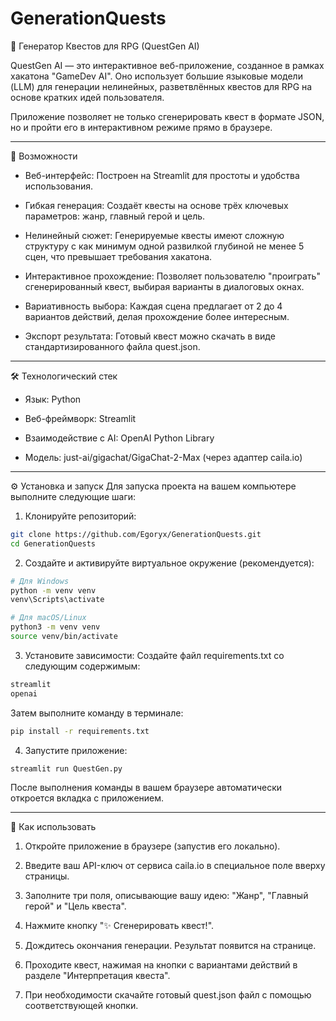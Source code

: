 # GenerationQuests

📜 Генератор Квестов для RPG (QuestGen AI)

QuestGen AI — это интерактивное веб-приложение, созданное в рамках хакатона "GameDev AI". Оно использует большие языковые модели (LLM) для генерации нелинейных, разветвлённых квестов для RPG на основе кратких идей пользователя.

Приложение позволяет не только сгенерировать квест в формате JSON, но и пройти его в интерактивном режиме прямо в браузере.

---

🚀 Возможности
* Веб-интерфейс: Построен на Streamlit для простоты и удобства использования.

* Гибкая генерация: Создаёт квесты на основе трёх ключевых параметров: жанр, главный герой и цель.

* Нелинейный сюжет: Генерируемые квесты имеют сложную структуру с как минимум одной развилкой глубиной не менее 5 сцен, что превышает требования хакатона.

* Интерактивное прохождение: Позволяет пользователю "проиграть" сгенерированный квест, выбирая варианты в диалоговых окнах.

* Вариативность выбора: Каждая сцена предлагает от 2 до 4 вариантов действий, делая прохождение более интересным.

* Экспорт результата: Готовый квест можно скачать в виде стандартизированного файла quest.json.

---

🛠️ Технологический стек
* Язык: Python

* Веб-фреймворк: Streamlit

* Взаимодействие с AI: OpenAI Python Library

* Модель: just-ai/gigachat/GigaChat-2-Max (через адаптер caila.io)

---

⚙️ Установка и запуск
Для запуска проекта на вашем компьютере выполните следующие шаги:

1. Клонируйте репозиторий:


```bash
git clone https://github.com/Egoryx/GenerationQuests.git
cd GenerationQuests
```
2. Создайте и активируйте виртуальное окружение (рекомендуется):




```bash
# Для Windows
python -m venv venv
venv\Scripts\activate

# Для macOS/Linux
python3 -m venv venv
source venv/bin/activate
```

3. Установите зависимости:
Создайте файл requirements.txt со следующим содержимым:

```bash
streamlit
openai
```

Затем выполните команду в терминале:

```bash
pip install -r requirements.txt
```

4. Запустите приложение:

```bash
streamlit run QuestGen.py
```

После выполнения команды в вашем браузере автоматически откроется вкладка с приложением.

---

📖 Как использовать
1. Откройте приложение в браузере (запустив его локально).

2. Введите ваш API-ключ от сервиса caila.io в специальное поле вверху страницы.

3. Заполните три поля, описывающие вашу идею: "Жанр", "Главный герой" и "Цель квеста".

4. Нажмите кнопку "✨ Сгенерировать квест!".

5. Дождитесь окончания генерации. Результат появится на странице.

6. Проходите квест, нажимая на кнопки с вариантами действий в разделе "Интерпретация квеста".

7. При необходимости скачайте готовый quest.json файл с помощью соответствующей кнопки.
